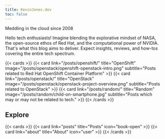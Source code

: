 ```yaml
---
title: KevinJones.dev
toc: false
---
```


Meddling in the cloud since 2008

Hello tech enthusiasts! Imagine blending the explorative mindset of NASA, the open-source ethos of Red Hat, and the computational power of NVIDIA. That's what this blog aims to deliver. Expect insights, reviews, and how-tos covering the entire tech spectrum.

{{< cards >}}
  {{< card link="/posts/openshift/" title="OpenShift" image="/posts/openstack/openshift-openstack-intro.png" subtitle="Posts related to Red Hat OpenShift Container Platform" >}}
  {{< card link="/posts/openstack/" title="OpenStack" image="/posts/openstack/openstack-project-overview.png" subtitle="Posts related to OpenStack" >}}
  {{< card link="/posts/random/" title="Random" image="/posts/random/child-on-smartphone.jpg" subtitle="Posts which may or may not be related to tech." >}}
{{< /cards >}}

## Explore

{{< cards >}}
  {{< card link="posts" title="Posts" icon="book-open" >}}
  {{< card link="about" title="About" icon="user" >}}
{{< /cards >}}
